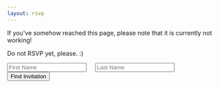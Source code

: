 ```yaml
---
layout: rsvp
---
```

If you've somehow reached this page, please note that it is currently not working!

Do not RSVP yet, please. :)

<div style="float:left;margin-right:20px;">
    <input id="firstname" type="text" placeholder="First Name">
</div>
<div style="float:left;margin-right:20px;">
    <input id="lastname" type="text" placeholder="Last Name">
</div>
<div style="float:left;">
    <button type="button" id="findinvite">Find Invitation</button>
</div>
<div id='welcome' style="display: none; margin-top:20px;">
We're delighted to welcome you on our special day!<br>
How many guests from your party should we expect?
</div>
<div id='forms'></div>
<div id='error' style="display: none">
Sorry, we couldn't find your invitation. 😢 <br>
Is there an alternate spelling of your name?<br>
If you continue to have trouble, just email me your RSVP directly at:<br>
<em>trevor dot narayan at gmail dot com</em>.
</div>
